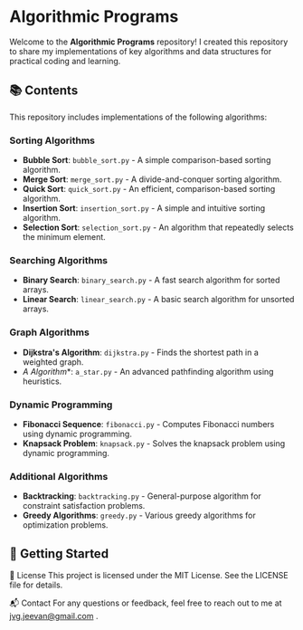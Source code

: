 # Algorithmic Programs

Welcome to the **Algorithmic Programs** repository!
I created this repository to share my implementations of key algorithms and data structures for practical coding and learning.

## 📚 Contents

This repository includes implementations of the following algorithms:

### Sorting Algorithms

- **Bubble Sort**: `bubble_sort.py` - A simple comparison-based sorting algorithm.
- **Merge Sort**: `merge_sort.py` - A divide-and-conquer sorting algorithm.
- **Quick Sort**: `quick_sort.py` - An efficient, comparison-based sorting algorithm.
- **Insertion Sort**: `insertion_sort.py` - A simple and intuitive sorting algorithm.
- **Selection Sort**: `selection_sort.py` - An algorithm that repeatedly selects the minimum element.

### Searching Algorithms

- **Binary Search**: `binary_search.py` - A fast search algorithm for sorted arrays.
- **Linear Search**: `linear_search.py` - A basic search algorithm for unsorted arrays.

### Graph Algorithms

- **Dijkstra's Algorithm**: `dijkstra.py` - Finds the shortest path in a weighted graph.
- **A* Algorithm**: `a_star.py` - An advanced pathfinding algorithm using heuristics.

### Dynamic Programming

- **Fibonacci Sequence**: `fibonacci.py` - Computes Fibonacci numbers using dynamic programming.
- **Knapsack Problem**: `knapsack.py` - Solves the knapsack problem using dynamic programming.

### Additional Algorithms

- **Backtracking**: `backtracking.py` - General-purpose algorithm for constraint satisfaction problems.
- **Greedy Algorithms**: `greedy.py` - Various greedy algorithms for optimization problems.

## 🚀 Getting Started

📄 License
This project is licensed under the MIT License. See the LICENSE file for details.

📬 Contact
For any questions or feedback, feel free to reach out to me at  jvg.jeevan@gmail.com .
